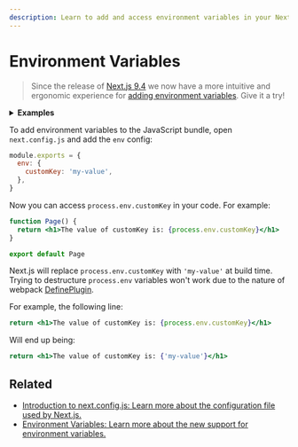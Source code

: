 ```yaml
---
description: Learn to add and access environment variables in your Next.js application at build time.
---
```


# Environment Variables

> Since the release of [Next.js 9.4](https://nextjs.org/blog/next-9-4) we now have a more intuitive and ergonomic experience for [adding environment variables](/docs/basic-features/environment-variables). Give it a try!

<details>
  <summary><b>Examples</b></summary>
  <ul>
    <li><a href="https://github.com/vercel/next.js/tree/canary/examples/with-env-from-next-config-js">With env</a></li>
  </ul>
</details>

To add environment variables to the JavaScript bundle, open `next.config.js` and add the `env` config:

```js
module.exports = {
  env: {
    customKey: 'my-value',
  },
}
```

Now you can access `process.env.customKey` in your code. For example:

```jsx
function Page() {
  return <h1>The value of customKey is: {process.env.customKey}</h1>
}

export default Page
```

Next.js will replace `process.env.customKey` with `'my-value'` at build time. Trying to destructure `process.env` variables won't work due to the nature of webpack [DefinePlugin](https://webpack.js.org/plugins/define-plugin/).

For example, the following line:

```jsx
return <h1>The value of customKey is: {process.env.customKey}</h1>
```

Will end up being:

```jsx
return <h1>The value of customKey is: {'my-value'}</h1>
```

## Related

- [Introduction to next.config.js: Learn more about the configuration file used by Next.js.](/docs/api-reference/next-config-js/introduction)
- [Environment Variables: Learn more about the new support for environment variables.](/docs/basic-features/environment-variables)
